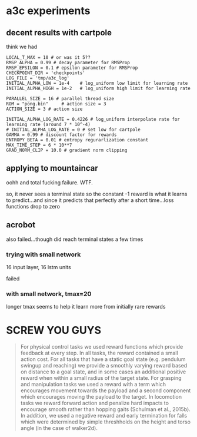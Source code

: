 # a3c experiments



## decent results with cartpole

think we had


    LOCAL_T_MAX = 10 # or was it 5??
    RMSP_ALPHA = 0.99 # decay parameter for RMSProp
    RMSP_EPSILON = 0.1 # epsilon parameter for RMSProp
    CHECKPOINT_DIR = 'checkpoints'
    LOG_FILE = 'tmp/a3c_log'
    INITIAL_ALPHA_LOW = 1e-4    # log_uniform low limit for learning rate
    INITIAL_ALPHA_HIGH = 1e-2   # log_uniform high limit for learning rate

    PARALLEL_SIZE = 16 # parallel thread size
    ROM = "pong.bin"     # action size = 3
    ACTION_SIZE = 3 # action size

    INITIAL_ALPHA_LOG_RATE = 0.4226 # log_uniform interpolate rate for learning rate (around 7 * 10^-4)
    # INITIAL_ALPHA_LOG_RATE = 0 # set low for cartpole
    GAMMA = 0.99 # discount factor for rewards
    ENTROPY_BETA = 0.01 # entropy regurarlization constant
    MAX_TIME_STEP = 6 * 10**7
    GRAD_NORM_CLIP = 10.0 # gradient norm clipping



## applying to mountaincar

oohh and total fucking failure. WTF.


so, it never sees a terminal state so the constant -1 reward is what it learns to predict...and since it predicts that perfectly after a short time...loss functions drop to zero




## acrobot

also failed...though did reach terminal states a few times


### trying with small network

16 input layer, 16 lstm units


failed

### with small network, tmax=20

longer tmax seems to help it learn more from initially rare rewards




# SCREW YOU GUYS


> For physical control tasks we used reward functions which provide feedback at every step. In all
tasks, the reward contained a small action cost. For all tasks that have a static goal state (e.g.
pendulum swingup and reaching) we provide a smoothly varying reward based on distance to a goal
state, and in some cases an additional positive reward when within a small radius of the target state.
For grasping and manipulation tasks we used a reward with a term which encourages movement
towards the payload and a second component which encourages moving the payload to the target. In
locomotion tasks we reward forward action and penalize hard impacts to encourage smooth rather
than hopping gaits (Schulman et al., 2015b). In addition, we used a negative reward and early
termination for falls which were determined by simple threshholds on the height and torso angle (in
the case of walker2d).



